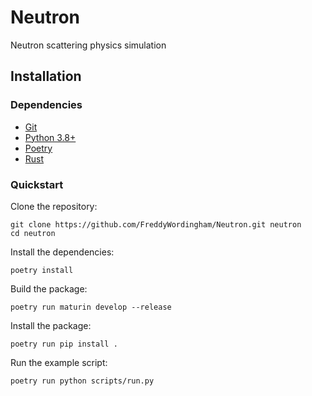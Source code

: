 # Neutron

Neutron scattering physics simulation

## Installation

### Dependencies

-   [Git](https://git-scm.com/downloads)
-   [Python 3.8+](https://www.python.org/downloads/)
-   [Poetry](https://python-poetry.org/docs/#installation)
-   [Rust](https://www.rust-lang.org/tools/install)

### Quickstart

Clone the repository:

```shell
git clone https://github.com/FreddyWordingham/Neutron.git neutron
cd neutron
```

Install the dependencies:

```shell
poetry install
```

Build the package:

```shell
poetry run maturin develop --release
```

Install the package:

```shell
poetry run pip install .
```

Run the example script:

```shell
poetry run python scripts/run.py
```
